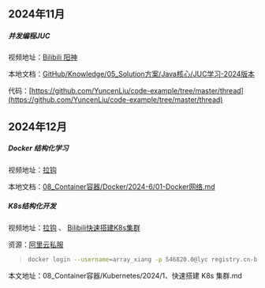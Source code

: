 ## 2024年11月

##### 并发编程JUC

视频地址：[Bilibili 阳神](https://www.bilibili.com/video/BV1ar4y1x727)

本地文档：[GitHub/Knowledge/05_Solution方案/Java核心/JUC学习-2024版本](https://github.com/YuncenLiu/Knowledge/tree/master/05_Solution%20%E6%96%B9%E6%A1%88/Java%20%E6%A0%B8%E5%BF%83/JUC%20%E5%AD%A6%E4%B9%A0-2024%E7%89%88)

代码：[https://github.com/YuncenLiu/code-example/tree/master/thread](https://github.com/YuncenLiu/code-example/tree/master/thread)



## 2024年12月

##### Docker 结构化学习

视频地址：[拉钩](https://kaiwu.lagou.com/xunlianying/index.html?courseId=67#/detail?weekId=3648&lessonId=23215)

本地文档：[08_Container容器/Docker/2024-6/01-Docker网络.md](https://github.com/YuncenLiu/Knowledge/blob/master/08_Container%E5%AE%B9%E5%99%A8/Docker/2024-6/01-Docker%E7%BD%91%E7%BB%9C.md)



##### K8s结构化开发

视频地址：[拉钩](https://kaiwu.lagou.com/xunlianying/index.html?courseId=67#/course) 、 [Bilibili快速搭建K8s集群](https://www.bilibili.com/video/BV1Sm411X7az)

资源：[阿里云私服](https://cr.console.aliyun.com/cn-beijing/instance/repositories)

> ```sh
> docker login --username=array_xiang -p 546820.0@lyc registry.cn-beijing.aliyuncs.com
> ```

本文地址：08_Container容器/Kubernetes/2024/1、快速搭建 K8s 集群.md

